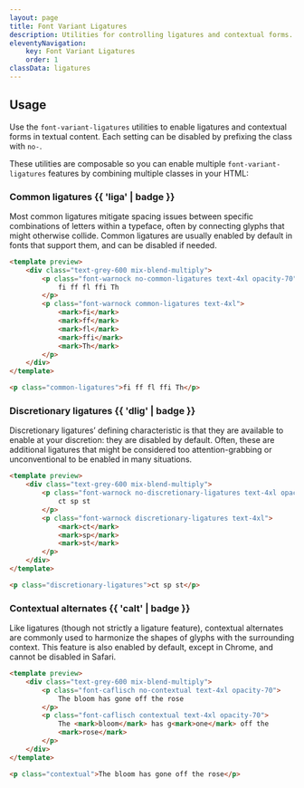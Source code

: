 ```yaml
---
layout: page
title: Font Variant Ligatures
description: Utilities for controlling ligatures and contextual forms.
eleventyNavigation:
    key: Font Variant Ligatures
    order: 1
classData: ligatures
---
```


## Usage

Use the `font-variant-ligatures` utilities to enable ligatures and contextual forms in textual content. Each setting can be disabled by prefixing the class with `no-`.

These utilities are composable so you can enable multiple `font-variant-ligatures` features by combining multiple classes in your HTML:

### Common ligatures {{ 'liga' | badge }}

Most common ligatures mitigate spacing issues between specific combinations of letters within a typeface, often by connecting glyphs that might otherwise collide. Common ligatures are usually enabled by default in fonts that support them, and can be disabled if needed.

```html orange
<template preview>
    <div class="text-grey-600 mix-blend-multiply">
        <p class="font-warnock no-common-ligatures text-4xl opacity-70">
            fi ff fl ffi Th
        </p>
        <p class="font-warnock common-ligatures text-4xl">
            <mark>fi</mark>
            <mark>ff</mark>
            <mark>fl</mark>
            <mark>ffi</mark>
            <mark>Th</mark>
        </p>
    </div>
</template>

<p class="common-ligatures">fi ff fl ffi Th</p>
```

### Discretionary ligatures {{ 'dlig' | badge }}

Discretionary ligatures’ defining characteristic is that they are available to enable at your discretion: they are disabled by default. Often, these are additional ligatures that might be considered too attention-grabbing or unconventional to be enabled in many situations.

```html rose
<template preview>
    <div class="text-grey-600 mix-blend-multiply">
        <p class="font-warnock no-discretionary-ligatures text-4xl opacity-70">
            ct sp st
        </p>
        <p class="font-warnock discretionary-ligatures text-4xl">
            <mark>ct</mark>
            <mark>sp</mark>
            <mark>st</mark>
        </p>
    </div>
</template>

<p class="discretionary-ligatures">ct sp st</p>
```

### Contextual alternates {{ 'calt' | badge }}

Like ligatures (though not strictly a ligature feature), contextual alternates are commonly used to harmonize the shapes of glyphs with the surrounding context. This feature is also enabled by default, except in Chrome, and cannot be disabled in Safari.

```html indigo
<template preview>
    <div class="text-grey-600 mix-blend-multiply">
        <p class="font-caflisch no-contextual text-4xl opacity-70">
            The bloom has gone off the rose
        </p>
        <p class="font-caflisch contextual text-4xl opacity-70">
            The <mark>bloom</mark> has g<mark>one</mark> off the
            <mark>rose</mark>
        </p>
    </div>
</template>

<p class="contextual">The bloom has gone off the rose</p>
```
